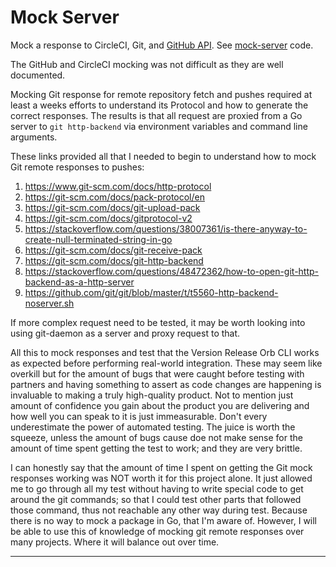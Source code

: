 # Mock Server

Mock a response to CircleCI, Git, and [GitHub API]. See [mock-server] code.

The GitHub and CircleCI mocking was not difficult as they are well documented.

Mocking Git response for remote repository fetch and pushes required at least
a weeks efforts to understand its Protocol and how to generate the correct
responses. The results is that all request are proxied from a Go server to
`git http-backend` via environment variables and command line arguments.

These links provided all that I needed to begin to understand how to mock Git
remote responses to pushes:

1. https://www.git-scm.com/docs/http-protocol
2. https://git-scm.com/docs/pack-protocol/en
3. https://git-scm.com/docs/git-upload-pack
4. https://git-scm.com/docs/gitprotocol-v2
5. https://stackoverflow.com/questions/38007361/is-there-anyway-to-create-null-terminated-string-in-go
6. https://git-scm.com/docs/git-receive-pack
7. https://git-scm.com/docs/git-http-backend
8. https://stackoverflow.com/questions/48472362/how-to-open-git-http-backend-as-a-http-server
9. https://github.com/git/git/blob/master/t/t5560-http-backend-noserver.sh

If more complex request need to be tested, it may be worth looking into using
git-daemon as a server and proxy request to that.

All this to mock responses and test that the Version Release Orb CLI works as
expected before performing real-world integration. These may seem like overkill
but for the amount of bugs that were caught before testing with partners and
having something to assert as code changes are happening is invaluable to
making a truly high-quality product. Not to mention just amount of confidence
you gain about the product you are delivering and how well you can speak to it
is just immeasurable. Don't every underestimate the power of automated testing.
The juice is worth the squeeze, unless the amount of bugs cause doe not make
sense for the amount of time spent getting the test to work; and they are very
brittle.

I can honestly say that the amount of time I spent on getting the Git mock
responses working was NOT worth it for this project alone. It just allowed me to 
go through all my test without having to write special code to get around the
git commands; so that I could test other parts that followed those command, thus
not reachable any other way during test. Because there is no way to mock a
package in Go, that I'm aware of. However, I will be able to use this of
knowledge of mocking git remote responses over many projects. Where it will
balance out over time.

---

[mock-server]: /vro/mock-server
[GitHub API]: https://docs.github.com/en/rest?apiVersion=2022-11-28
